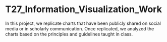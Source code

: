 # T27_Information_Visualization_Work
In this project, we replicate charts that have been publicly shared on social media or in scholarly communication. Once replicated, we analyzed the charts based on the principles and guidelines taught in class.

